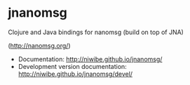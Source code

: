 # jnanomsg

Clojure and Java bindings for nanomsg (build on top of JNA)

(http://nanomsg.org/)

- Documentation: http://niwibe.github.io/jnanomsg/
- Development version documentation: http://niwibe.github.io/jnanomsg/devel/
